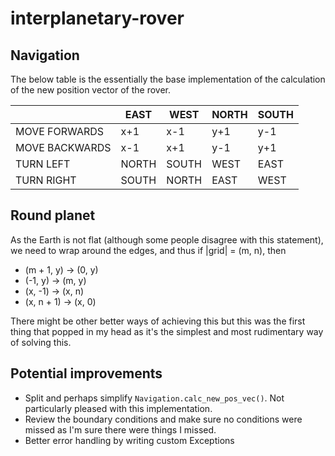 # interplanetary-rover
## Navigation
The below table is the essentially the base implementation of the calculation of the new position vector of the rover.

|                	| EAST  	| WEST  	| NORTH 	| SOUTH 	|
|----------------	|-------	|-------	|-------	|-------	|
| MOVE FORWARDS  	| x+1   	| x-1   	| y+1   	| y-1   	|
| MOVE BACKWARDS 	| x-1   	| x+1   	| y-1   	| y+1   	|
| TURN LEFT      	| NORTH 	| SOUTH 	| WEST  	| EAST  	|
| TURN RIGHT     	| SOUTH 	| NORTH 	| EAST  	| WEST  	|


## Round planet
As the Earth is not flat (although some people disagree with this statement), we need to wrap around the edges, and thus if |grid| = (m, n), then

- (m + 1, y) -> (0, y)
- (-1, y) -> (m, y)
- (x, -1) -> (x, n)
- (x, n + 1) -> (x, 0)

There might be other better ways of achieving this but this was the first thing
that popped in my head as it's the simplest and most rudimentary way of solving
this.

## Potential improvements
- Split and perhaps simplify `Navigation.calc_new_pos_vec()`. Not particularly pleased with this implementation.
- Review the boundary conditions and make sure no conditions were missed as I'm sure there were things I missed.
- Better error handling by writing custom Exceptions

